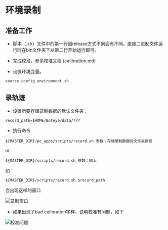 # 环境录制

## 准备工作

* 脚本（.sh）文件中的第一行因release方式不同会有不同。直接二进制文件运行时在bin文件夹下从第二行开始运行即可。

* 完成校准，参见校准文档 (calibration.md)

* 设置环境变量。

```
source config_environment.sh
```

## 录轨迹

* 设置所要存储录制数据的默认文件夹：

```
record_path=$HOME/Boteye/data/???
```


* 执行命令
```
${MASTER_DIR}/pc_apps/scripts/record.sh 参数：存储录制数据的文件夹路径
```
or
```
${MASTER_DIR}/scripts/record.sh 参数：同上
```
如：
```
${MASTER_DIR}/scripts/record.sh $record_path
```
会出现这样的窗口

![录制窗口](https://preview.ibb.co/mTKr8d/Screenshot_from_2018_07_19_16_09_25.png)

* 如果出现了bad calibration字样，说明校准有问题，如下

![校准问题](https://preview.ibb.co/if5L1y/Screenshot_from_2018_07_19_16_09_38.png)
